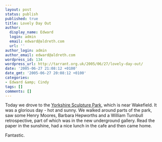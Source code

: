 ```yaml
---
layout: post
status: publish
published: true
title: Lovely Day Out
author:
  display_name: Edward
  login: admin
  email: edward@aldreth.com
  url: ''
author_login: admin
author_email: edward@aldreth.com
wordpress_id: 134
wordpress_url: http://tarrant.org.uk/2005/06/27/lovely-day-out/
date: '2005-06-27 21:08:12 +0100'
date_gmt: '2005-06-27 20:08:12 +0100'
categories:
- Edward &amp; Cindy
tags: []
comments: []
---
```

<p>Today we drove to the <a href="http://www.ysp.co.uk/view.asp?id=1">Yorkshire Sculpture Park</a>, which is near Wakefield.  It was a glorious day - hot and sunny.  We walked around parts of the park, saw some Henry Moores, Barbara Hepworths and a William Turnbull retrospective, part of which was in the new underground gallery.  Read the paper in the sunshine, had a nice lunch in the cafe and then came home.</p>
<p>Fantastic.</p>
